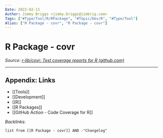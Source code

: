 ```yaml
---
Date: 2022-02-11
Author: Jimmy Briggs <jimmy.briggs@jimbrig.com>
Tags: ["#Type/Tool/R/RPackage", "#Topic/Dev/R", "#Type/Tool"]
Alias: ["R Package - covr", "R Package - covr"]
---
```


# R Package - covr

*Source: [r-lib/covr: Test coverage reports for R (github.com)](https://github.com/r-lib/covr)*



***

## Appendix: Links

- [[Tools]]
- [[Development]]
- [[R]]
- [[R Packages]]
- [[GitHub Action - Code Coverage for R]]

*Backlinks:*

```dataview
list from [[R Package - covr]] AND -"Changelog"
```
